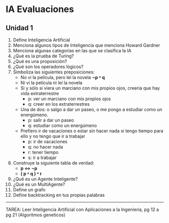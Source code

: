 # IA Evaluaciones

## Unidad 1
1. Define Inteligencia Artificial
2. Menciona algunos tipos de Inteligencia que menciona Howard Gardner
3. Menciona algunas categorías en las que se clasifica la IA
4. ¿Qué es la prueba de Turing?
5. ¿Qué es una proposición?
6. ¿Qué son los operadores lógicos?
7. Simboliza las siguientes preposiciones:
    - No vi la película, pero leí la novela **¬p ˄ q**
    - Ni vi la película ni leí la novela
    - Si y sólo si viera un marciano con mis propios ojos, creería que hay vida extraterrestre
      - p: ver un marciano con mis propios ojos
      - q: creer en los extraterrestres
    - Una de dos: o salgo a dar un paseo, o me pongo a estudiar como un energúmeno.
      - p: salir a dar un paseo
      - q: estudiar como un energúmeno
    - Prefiero ir de vacaciones o estar sin hacer nada si tengo tiempo para ello y no tengo que ir a trabajar
      - p: ir de vacaciones
      - q: no hacer nada 
      - r: tener tiempo
      - s: ir a trabajar
8. Construye la siguiente tabla de verdad:
    - **p ↔ ¬p**
    - **( p ˄ q ) ˅ r**
9. ¿Qué es un Agente Inteligente?
10. ¿Qué es un MultiAgente?
11. Define un grafo
12. Define backtracking en tus propias palabras

----
TAREA: Leer Inteligencia Artificial con Aplicaciones a la Ingenieria, pg 12 a pg 21 (Algoritmos geneticos)
